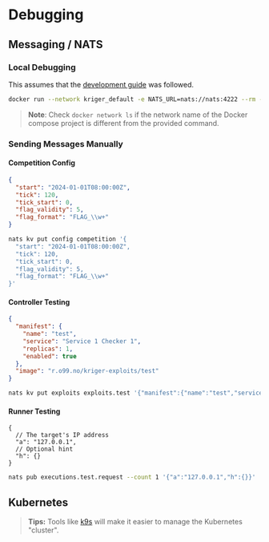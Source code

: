 # Debugging

## Messaging / NATS

### Local Debugging

This assumes that the [development guide](../README.md#development) was followed.

```bash
docker run --network kriger_default -e NATS_URL=nats://nats:4222 --rm -it natsio/nats-box
```

> **Note**: Check `docker network ls` if the network name of the Docker compose project is different from the provided
> command.

### Sending Messages Manually

#### Competition Config

```json
{
  "start": "2024-01-01T08:00:00Z",
  "tick": 120,
  "tick_start": 0,
  "flag_validity": 5,
  "flag_format": "FLAG_\\w+"
}
```


```bash
nats kv put config competition '{
  "start": "2024-01-01T08:00:00Z",
  "tick": 120,
  "tick_start": 0,
  "flag_validity": 5,
  "flag_format": "FLAG_\\w+"
}'
```

#### Controller Testing

```json
{
  "manifest": {
    "name": "test",
    "service": "Service 1 Checker 1",
    "replicas": 1,
    "enabled": true
  },
  "image": "r.o99.no/kriger-exploits/test"
}
```

```bash
nats kv put exploits exploits.test '{"manifest":{"name":"test","service":"Service 1 Checker 1","replicas":1,"enabled":true},"image":"r.o99.no/kriger-exploits/test"}'
```

#### Runner Testing

```json5
{
  // The target's IP address
  "a": "127.0.0.1",
  // Optional hint
  "h": {}
}
```

```bash
nats pub executions.test.request --count 1 '{"a":"127.0.0.1","h":{}}'
```

## Kubernetes

> **Tips:** Tools like [k9s](https://github.com/derailed/k9s) will make it easier to manage the Kubernetes "cluster".
